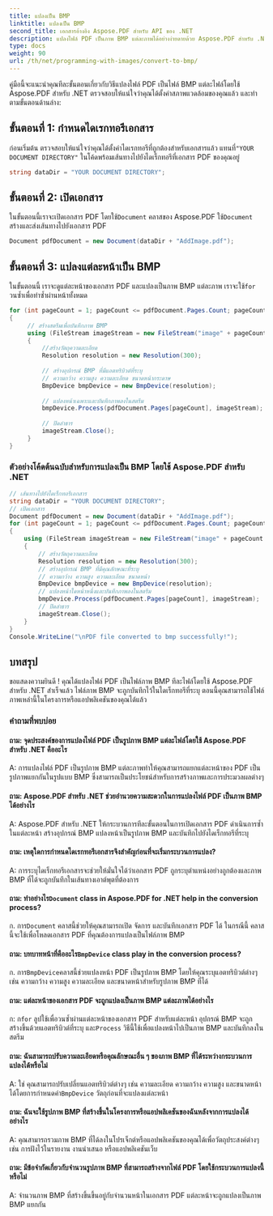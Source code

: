 ```yaml
---
title: แปลงเป็น BMP
linktitle: แปลงเป็น BMP
second_title: เอกสารอ้างอิง Aspose.PDF สำหรับ API ของ .NET
description: แปลงไฟล์ PDF เป็นภาพ BMP แต่ละภาพได้อย่างง่ายดายด้วย Aspose.PDF สำหรับ .NET
type: docs
weight: 90
url: /th/net/programming-with-images/convert-to-bmp/
---
```

คู่มือนี้จะแนะนำคุณทีละขั้นตอนเกี่ยวกับวิธีแปลงไฟล์ PDF เป็นไฟล์ BMP แต่ละไฟล์โดยใช้ Aspose.PDF สำหรับ .NET ตรวจสอบให้แน่ใจว่าคุณได้ตั้งค่าสภาพแวดล้อมของคุณแล้ว และทำตามขั้นตอนด้านล่าง:

## ขั้นตอนที่ 1: กำหนดไดเรกทอรีเอกสาร

ก่อนเริ่มต้น ตรวจสอบให้แน่ใจว่าคุณได้ตั้งค่าไดเรกทอรีที่ถูกต้องสำหรับเอกสารแล้ว แทนที่`"YOUR DOCUMENT DIRECTORY"` ในโค้ดพร้อมเส้นทางไปยังไดเร็กทอรีที่เอกสาร PDF ของคุณอยู่

```csharp
string dataDir = "YOUR DOCUMENT DIRECTORY";
```

## ขั้นตอนที่ 2: เปิดเอกสาร

 ในขั้นตอนนี้เราจะเปิดเอกสาร PDF โดยใช้`Document` คลาสของ Aspose.PDF ใช้`Document` สร้างและส่งเส้นทางไปยังเอกสาร PDF

```csharp
Document pdfDocument = new Document(dataDir + "AddImage.pdf");
```

## ขั้นตอนที่ 3: แปลงแต่ละหน้าเป็น BMP

 ในขั้นตอนนี้ เราจะดูแต่ละหน้าของเอกสาร PDF และแปลงเป็นภาพ BMP แต่ละภาพ เราจะใช้`for` วนซ้ำเพื่อทำซ้ำผ่านหน้าทั้งหมด

```csharp
for (int pageCount = 1; pageCount <= pdfDocument.Pages.Count; pageCount++)
{
     // สร้างสตรีมเพื่อบันทึกภาพ BMP
     using (FileStream imageStream = new FileStream("image" + pageCount + "_out" + ".bmp", FileMode.Create))
     {
         //สร้างวัตถุความละเอียด
         Resolution resolution = new Resolution(300);
        
         // สร้างอุปกรณ์ BMP ที่มีแอตทริบิวต์ที่ระบุ
         // ความกว้าง ความสูง ความละเอียด ขนาดหน้ากระดาษ
         BmpDevice bmpDevice = new BmpDevice(resolution);
        
         // แปลงหน้าเฉพาะและบันทึกภาพลงในสตรีม
         bmpDevice.Process(pdfDocument.Pages[pageCount], imageStream);
        
         // ปิดลำธาร
         imageStream.Close();
     }
}
```

### ตัวอย่างโค้ดต้นฉบับสำหรับการแปลงเป็น BMP โดยใช้ Aspose.PDF สำหรับ .NET 
```csharp
// เส้นทางไปยังไดเร็กทอรีเอกสาร
string dataDir = "YOUR DOCUMENT DIRECTORY";
// เปิดเอกสาร
Document pdfDocument = new Document(dataDir + "AddImage.pdf");
for (int pageCount = 1; pageCount <= pdfDocument.Pages.Count; pageCount++)
{
	using (FileStream imageStream = new FileStream("image" + pageCount + "_out" + ".bmp", FileMode.Create))
	{
		// สร้างวัตถุความละเอียด
		Resolution resolution = new Resolution(300);
		// สร้างอุปกรณ์ BMP ที่มีคุณลักษณะที่ระบุ
		// ความกว้าง ความสูง ความละเอียด ขนาดหน้า
		BmpDevice bmpDevice = new BmpDevice(resolution);
		// แปลงหน้าใดหน้าหนึ่งและบันทึกภาพลงในสตรีม
		bmpDevice.Process(pdfDocument.Pages[pageCount], imageStream);
		// ปิดลำธาร
		imageStream.Close();
	}
} 
Console.WriteLine("\nPDF file converted to bmp successfully!"); 
```

## บทสรุป

ขอแสดงความยินดี ! คุณได้แปลงไฟล์ PDF เป็นไฟล์ภาพ BMP ทีละไฟล์โดยใช้ Aspose.PDF สำหรับ .NET สำเร็จแล้ว ไฟล์ภาพ BMP จะถูกบันทึกไว้ในไดเร็กทอรีที่ระบุ ตอนนี้คุณสามารถใช้ไฟล์ภาพเหล่านี้ในโครงการหรือแอปพลิเคชันของคุณได้แล้ว

### คำถามที่พบบ่อย

#### ถาม: จุดประสงค์ของการแปลงไฟล์ PDF เป็นรูปภาพ BMP แต่ละไฟล์โดยใช้ Aspose.PDF สำหรับ .NET คืออะไร

A: การแปลงไฟล์ PDF เป็นรูปภาพ BMP แต่ละภาพทำให้คุณสามารถแยกแต่ละหน้าของ PDF เป็นรูปภาพแยกกันในรูปแบบ BMP ซึ่งสามารถเป็นประโยชน์สำหรับการสร้างภาพและการประมวลผลต่างๆ

#### ถาม: Aspose.PDF สำหรับ .NET ช่วยอำนวยความสะดวกในการแปลงไฟล์ PDF เป็นภาพ BMP ได้อย่างไร

A: Aspose.PDF สำหรับ .NET ให้กระบวนการทีละขั้นตอนในการเปิดเอกสาร PDF ดำเนินการซ้ำในแต่ละหน้า สร้างอุปกรณ์ BMP แปลงหน้าเป็นรูปภาพ BMP และบันทึกไปยังไดเร็กทอรีที่ระบุ

#### ถาม: เหตุใดการกำหนดไดเรกทอรีเอกสารจึงสำคัญก่อนที่จะเริ่มกระบวนการแปลง?

A: การระบุไดเร็กทอรีเอกสารจะช่วยให้มั่นใจได้ว่าเอกสาร PDF ถูกระบุตำแหน่งอย่างถูกต้องและภาพ BMP ที่ได้จะถูกบันทึกในเส้นทางเอาต์พุตที่ต้องการ

####  ถาม: ทำอย่างไร`Document` class in Aspose.PDF for .NET help in the conversion process?

 ก. การ`Document` คลาสนี้ช่วยให้คุณสามารถเปิด จัดการ และบันทึกเอกสาร PDF ได้ ในกรณีนี้ คลาสนี้จะใช้เพื่อโหลดเอกสาร PDF ที่คุณต้องการแปลงเป็นไฟล์ภาพ BMP

####  ถาม: บทบาทหน้าที่คืออะไร`BmpDevice` class play in the conversion process?

 ก. การ`BmpDevice`คลาสนี้ช่วยแปลงหน้า PDF เป็นรูปภาพ BMP โดยให้คุณระบุแอตทริบิวต์ต่างๆ เช่น ความกว้าง ความสูง ความละเอียด และขนาดหน้าสำหรับรูปภาพ BMP ที่ได้

#### ถาม: แต่ละหน้าของเอกสาร PDF จะถูกแปลงเป็นภาพ BMP แต่ละภาพได้อย่างไร

 ก: ก`for` ลูปใช้เพื่อวนซ้ำผ่านแต่ละหน้าของเอกสาร PDF สำหรับแต่ละหน้า อุปกรณ์ BMP จะถูกสร้างขึ้นด้วยแอตทริบิวต์ที่ระบุ และ`Process` วิธีนี้ใช้เพื่อแปลงหน้าไปเป็นภาพ BMP และบันทึกลงในสตรีม

#### ถาม: ฉันสามารถปรับความละเอียดหรือคุณลักษณะอื่น ๆ ของภาพ BMP ที่ได้ระหว่างกระบวนการแปลงได้หรือไม่

 A: ใช่ คุณสามารถปรับเปลี่ยนแอตทริบิวต์ต่างๆ เช่น ความละเอียด ความกว้าง ความสูง และขนาดหน้าได้โดยการกำหนดค่า`BmpDevice` วัตถุก่อนที่จะแปลงแต่ละหน้า

#### ถาม: ฉันจะใช้รูปภาพ BMP ที่สร้างขึ้นในโครงการหรือแอปพลิเคชันของฉันหลังจากการแปลงได้อย่างไร

A: คุณสามารถรวมภาพ BMP ที่ได้ลงในโปรเจ็กต์หรือแอปพลิเคชันของคุณได้เพื่อวัตถุประสงค์ต่างๆ เช่น การฝังไว้ในรายงาน งานนำเสนอ หรือแอปพลิเคชันเว็บ

#### ถาม: มีข้อจำกัดเกี่ยวกับจำนวนรูปภาพ BMP ที่สามารถสร้างจากไฟล์ PDF โดยใช้กระบวนการแปลงนี้หรือไม่

A: จำนวนภาพ BMP ที่สร้างขึ้นขึ้นอยู่กับจำนวนหน้าในเอกสาร PDF แต่ละหน้าจะถูกแปลงเป็นภาพ BMP แยกกัน